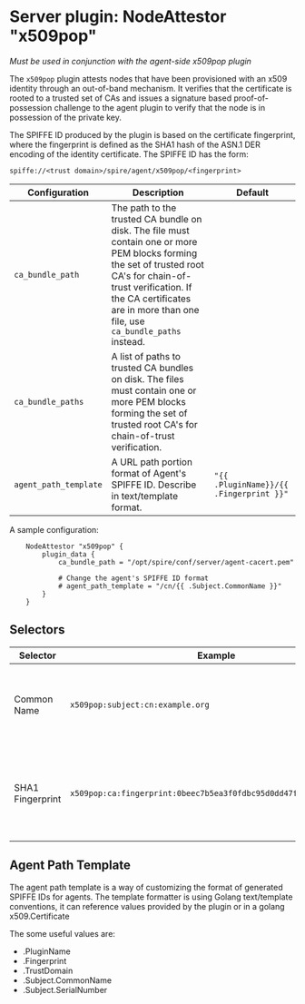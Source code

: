 # Server plugin: NodeAttestor "x509pop"

*Must be used in conjunction with the agent-side x509pop plugin*

The `x509pop` plugin attests nodes that have been provisioned with an x509
identity through an out-of-band mechanism. It verifies that the certificate is
rooted to a trusted set of CAs and issues a signature based proof-of-possession
challenge to the agent plugin to verify that the node is in possession of the
private key.

The SPIFFE ID produced by the plugin is based on the certificate fingerprint,
where the fingerprint is defined as the SHA1 hash of the ASN.1 DER encoding of
the identity certificate. The SPIFFE ID has the form:

```
spiffe://<trust domain>/spire/agent/x509pop/<fingerprint>
```

| Configuration | Description | Default                 |
| ------------- | ----------- | ----------------------- |
| `ca_bundle_path` | The path to the trusted CA bundle on disk. The file must contain one or more PEM blocks forming the set of trusted root CA's for chain-of-trust verification. If the CA certificates are in more than one file, use `ca_bundle_paths` instead. | |
| `ca_bundle_paths` | A list of paths to trusted CA bundles on disk. The files must contain one or more PEM blocks forming the set of trusted root CA's for chain-of-trust verification. | |
| `agent_path_template` | A URL path portion format of Agent's SPIFFE ID. Describe in text/template format. | `"{{ .PluginName}}/{{ .Fingerprint }}"` |

A sample configuration:

```
	NodeAttestor "x509pop" {
		plugin_data {
			ca_bundle_path = "/opt/spire/conf/server/agent-cacert.pem"

			# Change the agent's SPIFFE ID format
			# agent_path_template = "/cn/{{ .Subject.CommonName }}"
		}
	}
```

## Selectors

| Selector            | Example                                                   | Description                                                           |
| ------------------- | --------------------------------------------------------- | --------------------------------------------------------------------- |
| Common Name         | `x509pop:subject:cn:example.org`                                  | The Subject's Common Name (see X.500 Distinguished Names)             |
| SHA1 Fingerprint    | `x509pop:ca:fingerprint:0beec7b5ea3f0fdbc95d0dd47f3c5bc275da8a33` | The SHA1 fingerprint as a hex string for each cert in the PoP chain, excluding the leaf.  |

## Agent Path Template
The agent path template is a way of customizing the format of generated SPIFFE IDs for agents.
The template formatter is using Golang text/template conventions, it can reference values provided by the plugin or in a golang x509.Certificate

The some useful values are:

- .PluginName
- .Fingerprint
- .TrustDomain
- .Subject.CommonName
- .Subject.SerialNumber
